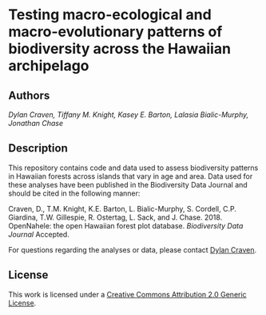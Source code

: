 # Testing macro-ecological and macro-evolutionary patterns of biodiversity across the Hawaiian archipelago

## Authors
*Dylan Craven, Tiffany M. Knight, Kasey E. Barton, Lalasia Bialic-Murphy, Jonathan Chase*  

## Description  

This repository contains code and data used to assess biodiversity patterns in Hawaiian forests across islands that vary in
age and area. Data used for these analyses have been published in the Biodiversity Data Journal and should be cited in the following manner:

Craven, D., T.M. Knight, K.E. Barton, L. Bialic-Murphy, S. Cordell, C.P. Giardina, T.W.
Gillespie, R. Ostertag, L. Sack, and J. Chase. 2018. OpenNahele: the open Hawaiian
forest plot database. *Biodiversity Data Journal* Accepted.  

For questions regarding the analyses or data, please contact [Dylan Craven](mailto:dylan.craven@aya.yale.edu).

## License  

This work is licensed under a [Creative Commons Attribution 2.0 Generic License](https://creativecommons.org/licenses/by/2.0/). 

